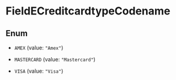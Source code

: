 

# FieldECreditcardtypeCodename

## Enum


* `AMEX` (value: `"Amex"`)

* `MASTERCARD` (value: `"Mastercard"`)

* `VISA` (value: `"Visa"`)



